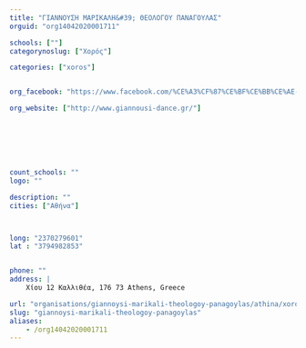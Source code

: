 ```yaml
---
title: "ΓΙΑΝΝΟΥΣΗ ΜΑΡΙΚΑΛΗ&#39; ΘΕΟΛΟΓΟΥ ΠΑΝΑΓΟΥΛΑΣ"
orguid: "org14042020001711"

schools: [""]
categorynoslug: ["Χορός"]

categories: ["xoros"]


org_facebook: "https://www.facebook.com/%CE%A3%CF%87%CE%BF%CE%BB%CE%AE-%CE%9C%CF%80%CE%B1%CE%BB%CE%AD%CF%84%CE%BF%CF%85-%CE%A3%CF%84%CE%AD%CE%BB%CE%BB%CE%B1%CF%82-%CE%9A%CE%B1%CF%81%CE%B1%CE%BA%CE%B1%CF%84%CF%83%CE%AC%CE%BD%CE%B7-529983253678830/"

org_website: ["http://www.giannousi-dance.gr/"]







count_schools: ""
logo: ""

description: ""
cities: ["Αθήνα"]



long: "2370279601"
lat : "3794982853"


phone: ""
address: |
    Χίου 12 Καλλιθέα, 176 73 Athens, Greece

url: "organisations/giannoysi-marikali-theologoy-panagoylas/athina/xoros"
slug: "giannoysi-marikali-theologoy-panagoylas"
aliases:
    - /org14042020001711
---
```



